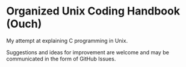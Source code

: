 # Organized Unix Coding Handbook (Ouch)

My attempt at explaining C programming in Unix.

Suggestions and ideas for improvement are welcome and
may be communicated in the form of GitHub Issues.
